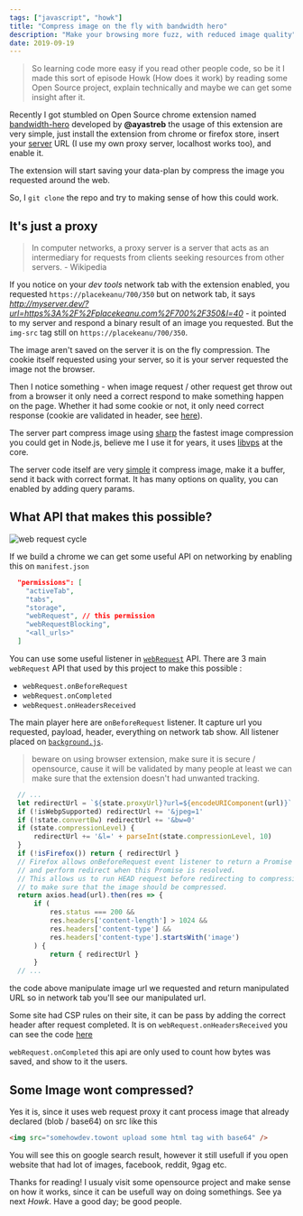 ```yaml
---
tags: ["javascript", "howk"]
title: "Compress image on the fly with bandwidth hero"
description: "Make your browsing more fuzz, with reduced image quality"
date: 2019-09-19
---
```


> So learning code more easy if you read other people code, so be it I made this sort of episode Howk (How does it work) by reading some Open Source project, explain technically and maybe we can get some insight after it.

Recently I got stumbled on Open Source chrome extension named [bandwidth-hero](https://github.com/ayastreb/bandwidth-hero) developed by **@ayastreb** the usage of this extension are very simple, just install the extension from chrome or firefox store, insert your [server](https://github.com/ayastreb/bandwidth-hero-proxy) URL (I use my own proxy server, localhost works too), and enable it.

The extension will start saving your data-plan by compress the image you requested around the web.

So, I `git clone` the repo and try to making sense of how this could work.

## It's just a proxy

> In computer networks, a proxy server is a server that acts as an intermediary for requests from clients seeking resources from other servers. - Wikipedia

If you notice on your _dev tools_ network tab with the extension enabled, you requested `https://placekeanu/700/350` but on network tab, it says _http://myserver.dev/?url=https%3A%2F%2Fplacekeanu.com%2F700%2F350&l=40_ - it pointed to my server and respond a binary result of an image you requested. But the `img-src` tag still on `https://placekeanu/700/350`.

The image aren't saved on the server it is on the fly compression. The cookie itself requested using your server, so it is your server requested the image not the browser.

Then I notice something - when image request / other request get throw out from a browser it only need a correct respond to make something happen on the page. Whether it had some cookie or not, it only need correct response (cookie are validated in header, see [here](https://github.com/ayastreb/bandwidth-hero-proxy/blob/master/src/proxy.js)).

The server part compress image using [sharp](https://www.npmjs.com/package/sharp) the fastest image compression you could get in Node.js, believe me I use it for years, it uses [libvps](https://github.com/libvips/libvips) at the core.

The server code itself are very [simple](https://github.com/ayastreb/bandwidth-hero-proxy/blob/master/src/compress.js) it compress image, make it a buffer, send it back with correct format. It has many options on quality, you can enabled by adding query params.

## What API that makes this possible?

![web request cycle](https://developer.chrome.com/static/images/webrequestapi.png)

If we build a chrome we can get some useful API on networking by enabling this on `manifest.json`

```json
  "permissions": [
    "activeTab",
    "tabs",
    "storage",
    "webRequest", // this permission
    "webRequestBlocking",
    "<all_urls>"
  ]
```

You can use some useful listener in [`webRequest`](https://developer.chrome.com/extensions/webRequest) API. There are 3 main `webRequest` API that used by this project to make this possible :

- `webRequest.onBeforeRequest`
- `webRequest.onCompleted`
- `webRequest.onHeadersReceived`

The main player here are `onBeforeRequest` listener. It capture url you requested, payload, header, everything on network tab show. All listener placed on [`background.js`](https://github.com/ayastreb/bandwidth-hero/blob/master/src/background.js).

> beware on using browser extension, make sure it is secure / opensource, cause it will be validated by many people at least we can make sure that the extension doesn't had unwanted tracking.

```js
  // ...
  let redirectUrl = `${state.proxyUrl}?url=${encodeURIComponent(url)}`
  if (!isWebpSupported) redirectUrl += '&jpeg=1'
  if (!state.convertBw) redirectUrl += '&bw=0'
  if (state.compressionLevel) {
      redirectUrl += '&l=' + parseInt(state.compressionLevel, 10)
  }
  if (!isFirefox()) return { redirectUrl }
  // Firefox allows onBeforeRequest event listener to return a Promise
  // and perform redirect when this Promise is resolved.
  // This allows us to run HEAD request before redirecting to compression
  // to make sure that the image should be compressed.
  return axios.head(url).then(res => {
      if (
          res.status === 200 &&
          res.headers['content-length'] > 1024 &&
          res.headers['content-type'] &&
          res.headers['content-type'].startsWith('image')
      ) {
          return { redirectUrl }
      }
  // ...
```

the code above manipulate image url we requested and return manipulated URL so in network tab you'll see our manipulated url.

Some site had CSP rules on their site, it can be pass by adding the correct header after request completed. It is on `webRequest.onHeadersReceived` you can see the code [here](https://github.com/ayastreb/bandwidth-hero/blob/master/src/background/patchContentSecurity.js)

`webRequest.onCompleted` this api are only used to count how bytes was saved, and show to it the users.

## Some Image wont compressed?

Yes it is, since it uses web request proxy it cant process image that already declared (blob / base64) on src like this

```html
<img src="somehowdev.towont upload some html tag with base64" />
```

You will see this on google search result, however it still usefull if you open website that had lot of images, facebook, reddit, 9gag etc.

Thanks for reading! I usualy visit some opensource project and make sense on how it works, since it can be usefull way on doing somethings. See ya next _Howk_. Have a good day; be good people.
